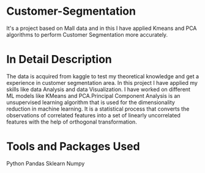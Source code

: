 # Customer-Segmentation
It's a project based on Mall data and in this I have applied Kmeans and PCA algorithms to perform Customer Segmentation more accurately. 
# In Detail Description
The data is acquired from kaggle to test my theoretical knowledge and get a experience in customer segmentation area. In this project I have applied my skills like data Analysis and data Visualization. I have worked on different ML models like KMeans and PCA.Principal Component Analysis is an unsupervised learning algorithm that is used for the dimensionality reduction in machine learning. It is a statistical process that converts the observations of correlated features into a set of linearly uncorrelated features with the help of orthogonal transformation.
# Tools and Packages Used
Python
Pandas
Sklearn
Numpy
